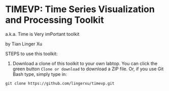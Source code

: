 # TIMEVP: Time Series Visualization and Processing Toolkit
a.k.a. Time is Very imPortant toolkit

by Tian Linger Xu

STEPS to use this toolkit:
1. Download a clone of this toolkit to your own labtop. You can click the green button `Clone or download` to download a ZIP file. Or, if you use Git Bash type, simply type in:
```
git clone https://github.com/lingerxu/timevp.git
```
